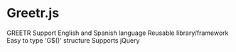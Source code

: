 # Greetr.js
GREETR
Support English and Spanish language
Reusable library/framework
Easy to type 'G$()' structure
Supports jQuery
